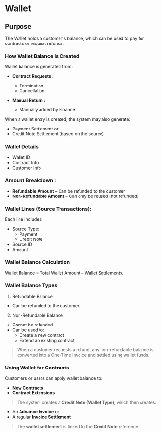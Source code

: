 # Wallet

## Purpose

The Wallet holds a customer's balance, which can be used to pay for contracts or request refunds.

### How Wallet Balance Is Created

Wallet balance is generated from:

  - **Contract Requests :**
    - Termination
    - Cancellation

  - **Manual Return :**
    - Manually added by Finance

When a wallet entry is created, the system may also generate:

  - Payment Settlement or
  - Credit Note Settlement (based on the source)

###  Wallet Details

  - Wallet ID
  - Contract Info
  - Customer Info

### Amount Breakdown :

  - **Refundable Amount** – Can be refunded to the customer
  - **Non-Refundable Amount** – Can only be reused (not refunded)

### Wallet Lines (Source Transactions):

Each line includes:

  - Source Type:
    - Payment
    - Credit Note
  - Source ID
  - Amount

### Wallet Balance Calculation

Wallet Balance = Total Wallet Amount – Wallet Settlements.

### Wallet Balance Types

1. Refundable Balance

  - Can be refunded to the customer.

2. Non-Refundable Balance

  - Cannot be refunded
  - Can be used to:
    - Create a new contract
    - Extend an existing contract

> When a customer requests a refund, any non-refundable balance is converted into a One-Time Invoice and settled using wallet funds.

### Using Wallet for Contracts

Customers or users can apply wallet balance to:

  - **New Contracts**
  - **Contract Extensions**

> The system creates a **Credit Note (Wallet Type)**, which then creates:

  - An **Advance Invoice** or
  - A regular **Invoice Settlement**

> The **wallet settlement** is linked to the **Credit Note** reference.